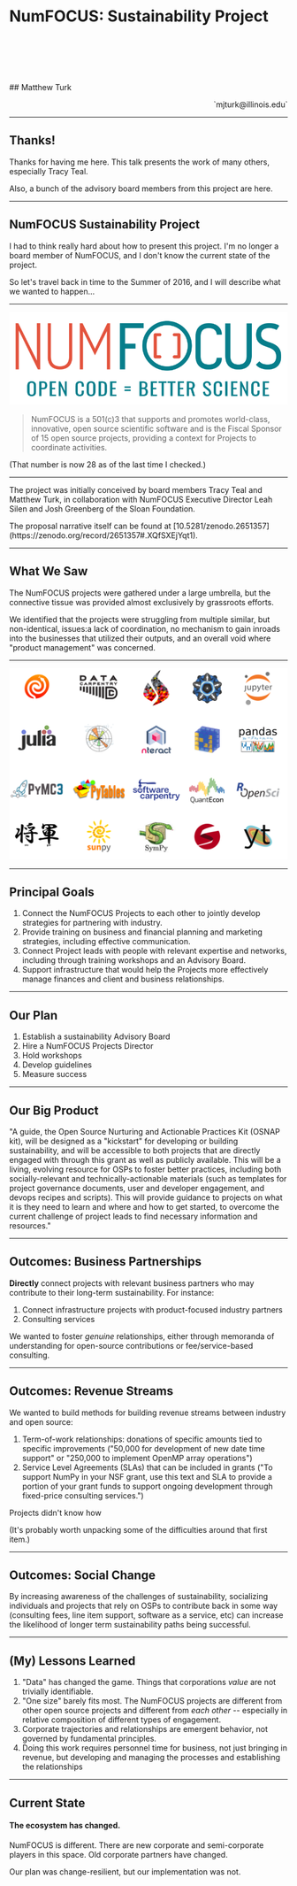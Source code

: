 <!-- .slide: class="titleslide" -->

# NumFOCUS: Sustainability Project
<div style="height: 6.0em;"></div>
## Matthew Turk
<p style="text-align: right;">`mjturk@illinois.edu`</p> 

---

## Thanks!

Thanks for having me here.  This talk presents the work of many others,
especially Tracy Teal.

<p class="fragment">
Also, a bunch of the advisory board members from this project are here.
</p>

---

## NumFOCUS Sustainability Project

I had to think really hard about how to present this project.  I'm no longer a
board member of NumFOCUS, and I don't know the current state of the project.

<p class="fragment">
So let's travel back in time to the Summer of 2016, and I will describe what we wanted to happen...
</p>

---

![](images/numfocus_logo.png)

> NumFOCUS is a 501(c)3 that supports and promotes world-class, innovative,
> open source scientific software and is the Fiscal Sponsor of 15 open source
> projects, providing a context for Projects to coordinate activities. 

<p class="fragment">(That number is now 28 as of the last time I checked.)</p>

---

The project was initially conceived by board members Tracy Teal and Matthew Turk, in collaboration with NumFOCUS Executive Director Leah Silen and Josh Greenberg of the Sloan Foundation.

<p class="fragment">The proposal narrative itself can be found at [10.5281/zenodo.2651357](https://zenodo.org/record/2651357#.XQfSXEjYqt1).</p>

---

## What We Saw

The NumFOCUS projects were gathered under a large umbrella, but the connective tissue was provided almost exclusively by grassroots efforts.

We identified that the projects were struggling from multiple similar, but non-identical, issues:a lack of coordination, no mechanism to gain inroads into the businesses that utilized their outputs, and an overall void where "product management" was concerned.

---

![](images/numfocus_projects_2016.svg)

---

## Principal Goals

1. Connect the NumFOCUS Projects to each other to jointly develop strategies
   for partnering with industry.
2. Provide training on business and financial planning and marketing
   strategies, including effective communication.
3. Connect Project leads with people with relevant expertise and networks,
   including through training workshops and an Advisory Board.
4. Support infrastructure that would help the Projects more effectively manage
   finances and client and business relationships.

---

## Our Plan

1. Establish a sustainability Advisory Board
2. Hire a NumFOCUS Projects Director
3. Hold workshops
4. Develop guidelines
5. Measure success

---

## Our Big Product

"A guide, the Open Source Nurturing and Actionable Practices Kit (OSNAP kit),
will be designed as a "kickstart" for developing or building sustainability,
and will be accessible to both projects that are directly engaged with
through this grant as well as publicly available. This will be a living,
evolving resource for OSPs to foster better practices, including both
socially-relevant and technically-actionable materials (such as templates for
project governance documents, user and developer engagement, and devops
recipes and scripts). This will provide guidance to projects on what it is
they need to learn and where and how to get started, to overcome the current
challenge of project leads to find necessary information and resources."

---

## Outcomes: Business Partnerships

**Directly** connect projects with relevant business partners who may contribute to their long-term sustainability.  For instance:

 1. Connect infrastructure projects with product-focused industry partners
 2. Consulting services

We wanted to foster *genuine* relationships, either through memoranda of understanding for open-source contributions or fee/service-based consulting.

---

## Outcomes: Revenue Streams

We wanted to build methods for building revenue streams between industry and open source:

 1. Term-of-work relationships: donations of specific amounts tied to specific improvements ("50,000 for development of new date time support" or "250,000 to implement OpenMP array operations")
 2. Service Level Agreements (SLAs) that can be included in grants ("To support NumPy in your NSF grant, use this text and SLA to provide a portion of your grant funds to support ongoing development through fixed-price consulting services.")
 
Projects didn't know how
 
<p class="fragment">
(It's probably worth unpacking some of the difficulties around that first item.)
</p>

---

## Outcomes: Social Change

By increasing awareness of the challenges of sustainability, socializing individuals and projects that rely on OSPs to contribute back in some way (consulting fees, line item support, software as a service, etc) can increase the likelihood of longer term sustainability paths being successful.

---

## (My) Lessons Learned

<ol>
<li class="fragment">"Data" has changed the game.  Things that corporations <i>value</i> are not trivially identifiable.</li>
<li class="fragment">"One size" barely fits most.  The NumFOCUS projects are different from other open source projects and different from <i>each other</i> -- especially in relative composition of different types of engagement.</li>
<li class="fragment">Corporate trajectories and relationships are emergent behavior, not governed by fundamental principles.</li>
<li class="fragment">Doing this work requires personnel time for business, not just bringing in revenue, but developing and managing the processes and establishing the relationships</li>
</ol>

---

## Current State

#### The ecosystem has changed.

NumFOCUS is different.  There are new corporate and semi-corporate players in this space.  Old corporate partners have changed.

<p class="fragment">Our plan was change-resilient, but our implementation was not.</p>
